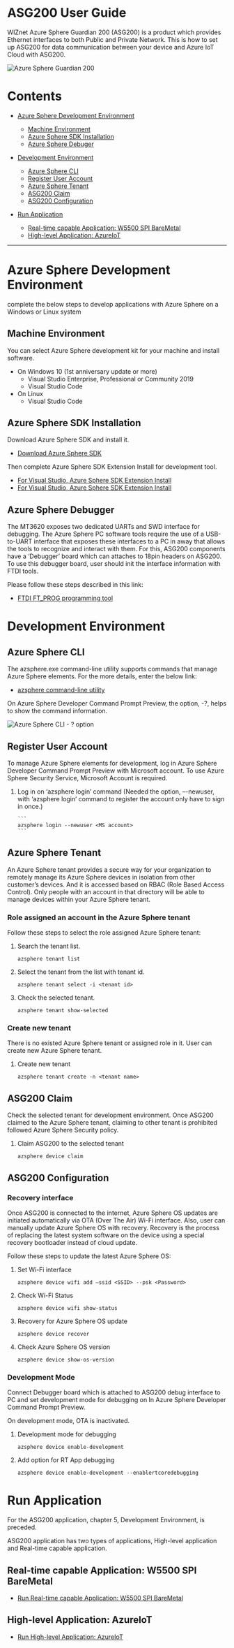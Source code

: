# ASG200 User Guide

WIZnet Azure Sphere Guardian 200 (ASG200) is a product which provides Ethernet interfaces to both Public and Private Network. This is how to set up ASG200 for data communication between your device and Azure IoT Cloud with ASG200.

![Azure Sphere Guardian 200](./Docs/references/azure-sphere-guardian-200.png)

# Contents

- [Azure Sphere Development Environment](#azure-sphere-development-environment)

  - [Machine Environment](#machine-environment)
  - [Azure Sphere SDK Installation](#azure-sphere-sdk-installation)
  - [Azure Sphere Debuger](#azure-sphere-debuger)

- [Development Environment](#development-environment)

  - [Azure Sphere CLI](#azure-sphere-cli)
  - [Register User Account](#register-user-account)
  - [Azure Sphere Tenant](#azure-sphere-tenant)
  - [ASG200 Claim](#asg200-claim)
  - [ASG200 Configuration](#asg200-configuration)

- [Run Application](#run-application)
  - [Real-time capable Application: W5500 SPI BareMetal](#real-time-capable-application-w5500-spi-baremetal)
  - [High-level Application: AzureIoT](#high-level-application-azureiot)

---

# Azure Sphere Development Environment

complete the below steps to develop applications with Azure Sphere on a Windows or Linux system

## Machine Environment

You can select Azure Sphere development kit for your machine and install software.

- On Windows 10 (1st anniversary update or more)
  - Visual Studio Enterprise, Professional or Community 2019
  - Visual Studio Code
- On Linux
  - Visual Studio Code

## Azure Sphere SDK Installation

Download Azure Sphere SDK and install it.

- [Download Azure Sphere SDK](https://aka.ms/AzureSphereSDKDownload)

Then complete Azure Sphere SDK Extension Install for development tool.

- [For Visual Studio, Azure Sphere SDK Extension Install](https://docs.microsoft.com/ko-kr/azure-sphere/install/development-environment-windows#develop-with-visual-studio)
- [For Visual Studio, Azure Sphere SDK Extension Install](https://docs.microsoft.com/ko-kr/azure-sphere/install/development-environment-windows#develop-with-visual-studio-code)

## Azure Sphere Debugger

The MT3620 exposes two dedicated UARTs and SWD interface for debugging. The Azure Sphere PC software tools require the use of a USB-to-UART interface that exposes these interfaces to a PC in away that allows the tools to recognize and interact with them.
For this, ASG200 components have a ‘Debugger’ board which can attaches to 18pin headers on ASG200. To use this debugger board, user should init the interface information with FTDI tools.

Please follow these steps described in this link:

- [FTDI FT_PROG programming tool](https://docs.microsoft.com/ko-kr/azure-sphere/hardware/mt3620-mcu-program-debug-interface#ftdi-ft_prog-programming-tool)

# Development Environment

## Azure Sphere CLI

The azsphere.exe command-line utility supports commands that manage Azure Sphere elements.
For the more details, enter the below link:

- [azsphere command-line utility](https://docs.microsoft.com/en-us/azure-sphere/reference/overview)

On Azure Sphere Developer Command Prompt Preview, the option, -?, helps to show the command information.

![Azure Sphere CLI - ? option](./Docs/references/azure-sphere-cli-question-opeion.png)

## Register User Account

To manage Azure Sphere elements for development, log in Azure Sphere Developer Command Prompt Preview with Microsoft account. To use Azure Sphere Security Service, Microsoft Account is required.

1.  Log in on ‘azsphere login’ command
    (Needed the option, –-newuser, with ‘azsphere login’ command to register the account only have to sign in once.)

        ```
        azsphere login --newuser <MS account>
        ```

## Azure Sphere Tenant

An Azure Sphere tenant provides a secure way for your organization to remotely manage its Azure Sphere devices in isolation from other customer’s devices. And it is accessed based on RBAC (Role Based Access Control). Only people with an account in that directory will be able to manage devices within your Azure Sphere tenant.

### Role assigned an account in the Azure Sphere tenant

Follow these steps to select the role assigned Azure Sphere tenant:

1. Search the tenant list.

   ```
   azsphere tenant list
   ```

2. Select the tenant from the list with tenant id.

   ```
   azsphere tenant select -i <tenant id>
   ```

3. Check the selected tenant.
   ```
   azsphere tenant show-selected
   ```

### Create new tenant

There is no existed Azure Sphere tenant or assigned role in it. User can create new Azure Sphere tenant.

1. Create new tenant
   ```
   azsphere tenant create -n <tenant name>
   ```

## ASG200 Claim

Check the selected tenant for development environment. Once ASG200 claimed to the Azure Sphere tenant, claiming to other tenant is prohibited followed Azure Sphere Security policy.

1. Claim ASG200 to the selected tenant

   ```
   azsphere device claim
   ```

## ASG200 Configuration

### Recovery interface

Once ASG200 is connected to the internet, Azure Sphere OS updates are initiated automatically via OTA (Over The Air) Wi-Fi interface. Also, user can manually update Azure Sphere OS with recovery. Recovery is the process of replacing the latest system software on the device using a special recovery bootloader instead of cloud update.

Follow these steps to update the latest Azure Sphere OS:

1. Set Wi-Fi interface

   ```
   azsphere device wifi add –ssid <SSID> --psk <Password>
   ```

2. Check Wi-Fi Status

   ```
   azsphere device wifi show-status
   ```

3. Recovery for Azure Sphere OS update

   ```
   azsphere device recover
   ```

4. Check Azure Sphere OS version

   ```
   azsphere device show-os-version
   ```

### Development Mode

Connect Debugger board which is attached to ASG200 debug interface to PC and set development mode for debugging on In Azure Sphere Developer Command Prompt Preview. 

On development mode, OTA is inactivated.

1. Development mode for debugging

   ```
   azsphere device enable-development
   ```

2. Add option for RT App debugging

   ```
   azsphere device enable-development --enablertcoredebugging
   ```

# Run Application

For the ASG200 application, chapter 5, Development Environment, is preceded.

ASG200 application has two types of applications, High-level application and Real-time capable application.

## Real-time capable Application: W5500 SPI BareMetal

* [Run Real-time capable Application: W5500 SPI BareMetal](https://github.com/WIZnet-Azure-Sphere/ASG200_App/tree/master/Software/WIZASG200_RTApp_W5500_SPI_BareMetal)

## High-level Application: AzureIoT

* [Run High-level Application: AzureIoT](https://github.com/WIZnet-Azure-Sphere/ASG200_App/tree/master/Software/WIZASG200_HLApp_AzureIoT)